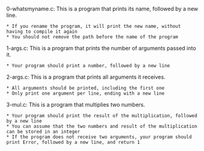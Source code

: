 0-whatsmyname.c: This is a program that prints its name, followed by a new line.

	* If you rename the program, it will print the new name, without having to compile it again
	* You should not remove the path before the name of the program

1-args.c: This is a program that prints the number of arguments passed into it.

	* Your program should print a number, followed by a new line

2-args.c: This is a program that prints all arguments it receives.

	* All arguments should be printed, including the first one
	* Only print one argument per line, ending with a new line

3-mul.c: This is a program that multiplies two numbers.

	* Your program should print the result of the multiplication, followed by a new line
	* You can assume that the two numbers and result of the multiplication can be stored in an integer
	* If the program does not receive two arguments, your program should print Error, followed by a new line, and return 1

